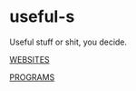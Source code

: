 # useful-s
Useful stuff or shit, you decide.

[WEBSITES](websites.md)

[PROGRAMS](https://google.com)